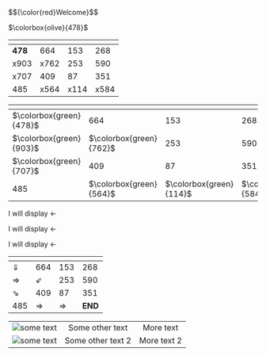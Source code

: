 <p> $${\color{red}Welcome}$$ </p>
<p> $\colorbox{olive}{478}$ </p>

| <!-- -->  | <!-- -->  | <!-- -->  | <!-- -->  |
| ----------| ----------| ----------| ----------|
|  <b>478</b>      |  664      |  153      |  268      |
|  x903      |  x762      |  253      |  590      |
|  x707      |  409      |  87       |  351      |
|  485      |  x564      |  x114      |  x584      |

| <!-- -->  | <!-- -->  | <!-- -->  | <!-- -->  |
| ----------| ----------| ----------| ----------|
|  $\colorbox{green}{478}$ |  664      |  153      |  268      |
|  $\colorbox{green}{903}$ |  $\colorbox{green}{762}$      |  253      |  590      |
|  $\colorbox{green}{707}$ |  409      |  87       |  351      |
|  485                     |  $\colorbox{green}{564}$      |  $\colorbox{green}{114}$      |  $\colorbox{green}{584}$      |

<p>I will display &larr;</p>
<p>I will display &#8592;</p>
<p>I will display &#x2190;</p> 

| <!-- -->  | <!-- -->  | <!-- -->  | <!-- -->  |
| ---------------| ---------------| ---------------|  ---------------|
|  &#x21D3;      |  664           |  153           |  268            |
|  &#x21D2;      |  &#x21D9;      |  253           |  590            |
|  &#x21D8;      |  409           |  87            |  351            |
|  485           |  &#x21D2;      |  &#x21D2;      | <b> END </b>    |

<table align="center">
    <tr>
        <td align="center"><img src="docs/img1.png?raw=true" alt="some text"></td>
        <td align="center">Some other text</td>
        <td align="center">More text</td>
    </tr>
    <tr>
        <td align="center"><img src="docs/img2.png?raw=true" alt="some text"></td>
        <td align="center">Some other text 2</td>
        <td align="center">More text 2</td>
    </tr>
</table>
